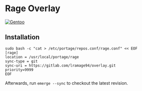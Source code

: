 # Rage <OxR463> Overlay

[![Gentoo][gentoo-badge]][gentoo-url]

## Installation

    sudo bash -c "cat > /etc/portage/repos.conf/rage.conf" << EOF
    [rage]
    location = /usr/local/portage/rage
    sync-type = git
    sync-uri = https://gitlab.com/lramage94/overlay.git
    priority=9999
    EOF

Afterwards, run `emerge --sync` to checkout the latest revision.

[gentoo-url]: https://www.gentoo.org
[gentoo-badge]: https://www.gentoo.org/assets/img/badges/gentoo-badge2.png